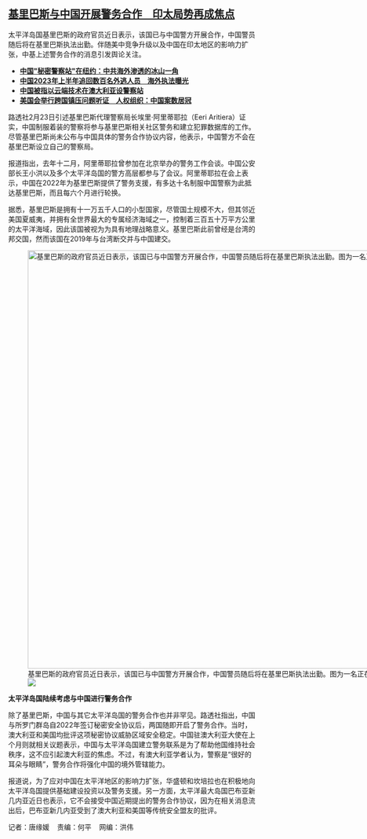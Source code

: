 <!--1708712220000-->
[基里巴斯与中国开展警务合作　印太局势再成焦点](https://www.rfa.org/mandarin/yataibaodao/renquanfazhi/tj1-02232024103759.html)
------

<p><span style="font-weight: 400;">太平洋岛国基里巴斯的政府官员近日表示，该国已与中国警方开展合作，中国警员随后将在基里巴斯执法出勤。伴随美中竞争升级以及中国在印太地区的影响力扩张，中基上述警务合作的消息引发舆论关注。</span></p><ul><li><a href="https://www.rfa.org/mandarin/ytbdzhuantixilie/diaocha-baodao/db-07072023124652.html"><strong>中国"秘密警察站"在纽约：中共海外渗透的冰山一角</strong></a></li><li><strong><a href="https://www.rfa.org/mandarin/yataibaodao/zhengzhi/hx1-07212023083228.html">中国2023年上半年追回数百名外逃人员　海外执法曝光</a></strong></li><li><strong><a href="https://www.rfa.org/mandarin/yataibaodao/junshiwaijiao/gf-08082023083855.html">中国被指以云端技术在澳大利亚设警察站</a></strong></li><li><a href="https://www.rfa.org/mandarin/yataibaodao/renquanfazhi/jw-02152024135111.html"><strong>美国会举行跨国镇压问题听证　人权组织：中国案数居冠</strong></a></li></ul><p><span style="font-weight: 400;">路透社2月23日引述基里巴斯代理警察局长埃里·阿里蒂耶拉（Eeri Aritiera）证实，中国制服着装的警察将参与基里巴斯相关社区警务和建立犯罪数据库的工作。尽管基里巴斯尚未公布与中国具体的警务合作协议内容，他表示，中国警方不会在基里巴斯设立自己的警察局。</span></p><p><span style="font-weight: 400;">报道指出，去年十二月，阿里蒂耶拉曾参加在北京举办的警务工作会谈。中国公安部长王小洪以及多个太平洋岛国的警方高层都参与了会议。阿里蒂耶拉在会上表示，中国在2022年为基里巴斯提供了警务支援，有多达十名制服中国警察为此抵达基里巴斯，而且每六个月进行轮换。</span></p><p><span style="font-weight: 400;">据悉，基里巴斯是拥有十一万五千人口的小型国家，尽管国土规模不大，但其邻近美国夏威夷，并拥有全世界最大的专属经济海域之一，控制着三百五十万平方公里的太平洋海域，因此该国被视为为具有地理战略意义。基里巴斯此前曾经是台湾的邦交国，然而该国在2019年与台湾断交并与中国建交。</span></p><p><span style="font-weight: 400;"><figure class="image-richtext image-inline captioned" style="width:1280px;"><img alt="基里巴斯的政府官员近日表示，该国已与中国警方开展合作，中国警员随后将在基里巴斯执法出勤。图为一名正在执勤的中国警察。（法新社资料图片）" height="852" src="https://www.rfa.org/mandarin/yataibaodao/renquanfazhi/tj1-02232024103759.html/tj3.jpg/@@images/bd9cbbf1-106f-4217-9502-115607158e2b.jpeg" title="tj3.jpg" width="1280"/><figcaption class="image-caption">基里巴斯的政府官员近日表示，该国已与中国警方开展合作，中国警员随后将在基里巴斯执法出勤。图为一名正在执勤的中国警察。（法新社资料图片）</figcaption><small></small><div id="zoomattribute"><a data-caption="基里巴斯的政府官员近日表示，该国已与中国警方开展合作，中国警员随后将在基里巴斯执法出勤。图为一名正在执勤的中国警察。（法新社资料图片）" data-fancybox="" href="https://www.rfa.org/mandarin/yataibaodao/renquanfazhi/tj1-02232024103759.html/tj3.jpg" id="single_image" title="基里巴斯的政府官员近日表示，该国已与中国警方开展合作，中国警员随后将在基里巴斯执法出勤。图为一名正在执勤的中国警察。（法新社资料图片）"><img src="/++plone++rfa-resources/img/icon-zoom.png"/></a></div></figure></span></p><p><b>太平洋岛国陆续考虑与中国进行警务合作</b></p><p><span style="font-weight: 400;">除了基里巴斯，中国与其它太平洋岛国的警务合作也并非罕见。路透社指出，中国与所罗门群岛自2022年签订秘密安全协议后，两国随即开启了警务合作。当时，澳大利亚和美国均批评这项秘密协议威胁区域安全稳定。中国驻澳大利亚大使在上个月则就相关议题表示，中国与太平洋岛国建立警务联系是为了帮助他国维持社会秩序，这不应引起澳大利亚的焦虑。不过，有澳大利亚学者认为，警察是“很好的耳朵与眼睛”，警务合作将强化中国的境外管辖能力。</span></p><p><span style="font-weight: 400;">报道说，为了应对中国在太平洋地区的影响力扩张，华盛顿和坎培拉也在积极地向太平洋岛国提供基础建设投资以及警务支援。另一方面，太平洋最大岛国巴布亚新几内亚近日也表示，它不会接受中国近期提出的警务合作协议，因为在相关消息流出后，巴布亚新几内亚受到了澳大利亚和美国等传统安全盟友的批评。</span></p><p><span style="font-weight: 400;">记者：唐缘媛    责编：何平    网编：洪伟</span></p>
